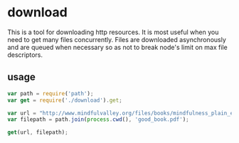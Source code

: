 # download

This is a tool for downloading http resources. It is most useful when you need to get many files concurrently. Files are downloaded asynchronously and are queued when necessary so as not to break node's limit on max file descriptors.

## usage

```javascript
var path = require('path');
var get = require('./download').get;

var url = "http://www.mindfulvalley.org/files/books/mindfulness_plain_english.pdf";
var filepath = path.join(process.cwd(), 'good_book.pdf');

get(url, filepath);
```